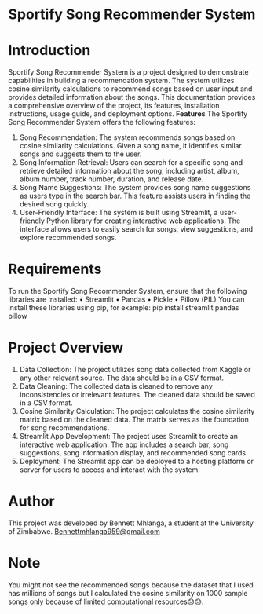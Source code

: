 # Sportify Song Recommender System
# Introduction
Sportify Song Recommender System is a project designed to demonstrate capabilities in building a recommendation system. The system utilizes cosine similarity calculations to recommend songs based on user input and provides detailed information about the songs. This documentation provides a comprehensive overview of the project, its features, installation instructions, usage guide, and deployment options.
**Features**
The Sportify Song Recommender System offers the following features:
1.	Song Recommendation: The system recommends songs based on cosine similarity calculations. Given a song name, it identifies similar songs and suggests them to the user.
2.	Song Information Retrieval: Users can search for a specific song and retrieve detailed information about the song, including artist, album, album number, track number, duration, and release date.
3.	Song Name Suggestions: The system provides song name suggestions as users type in the search bar. This feature assists users in finding the desired song quickly.
4.	User-Friendly Interface: The system is built using Streamlit, a user-friendly Python library for creating interactive web applications. The interface allows users to easily search for songs, view suggestions, and explore recommended songs.

# Requirements
To run the Sportify Song Recommender System, ensure that the following libraries are installed:
•	Streamlit
•	Pandas
•	Pickle
•	Pillow (PIL)
You can install these libraries using pip, for example:
pip install streamlit pandas pillow
# Project Overview
1.	Data Collection: The project utilizes song data collected from Kaggle or any other relevant source. The data should be in a CSV format.
2.	Data Cleaning: The collected data is cleaned to remove any inconsistencies or irrelevant features. The cleaned data should be saved in a CSV format.
3.	Cosine Similarity Calculation: The project calculates the cosine similarity matrix based on the cleaned data. The matrix serves as the foundation for song recommendations.
4.	Streamlit App Development: The project uses Streamlit to create an interactive web application. The app includes a search bar, song suggestions, song information display, and recommended song cards.
5.	Deployment: The Streamlit app can be deployed to a hosting platform or server for users to access and interact with the system.
# Author
This project was developed by Bennett Mhlanga, a student at the University of Zimbabwe.
Bennettmhlanga959@gmail.com

# Note
You might not see the recommended songs because the dataset that I used has millions of songs but I calculated the cosine similarity on 1000 sample songs only because of limited computational resources😓😓.

